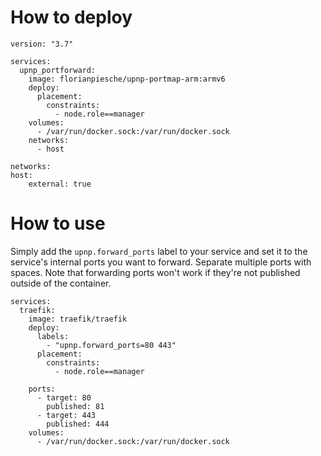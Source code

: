 
# How to deploy

    version: "3.7"

    services:
      upnp_portforward:
        image: florianpiesche/upnp-portmap-arm:armv6
        deploy:
          placement:
            constraints:
              - node.role==manager
        volumes:
          - /var/run/docker.sock:/var/run/docker.sock
        networks:
          - host

    networks:
    host:
        external: true

# How to use

Simply add the `upnp.forward_ports` label to your service and set it to the service's internal
ports you want to forward. Separate multiple ports with spaces. Note that forwarding ports won't
work if they're not published outside of the container.

    services:
      traefik:
        image: traefik/traefik
        deploy:
          labels:
            - "upnp.forward_ports=80 443"
          placement:
            constraints:
              - node.role==manager
        
        ports:
          - target: 80
            published: 81
          - target: 443
            published: 444
        volumes:
          - /var/run/docker.sock:/var/run/docker.sock

